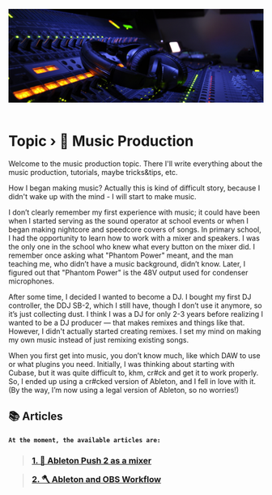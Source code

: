 <!-- {"title":"Topic - Music Production", "description":"Welcome to the music production topic. There I'll write everything about the music production, tutorials, maybe tricks&tips, etc.", "image_url":"https://github.com/narukoshin/blog/blob/assets/music_prod_header.jpg?raw=true"} -->
<img alt="Source: wallpapersafari.com" src="https://github.com/narukoshin/blog/blob/assets/music_prod_header.jpg?raw=true" /><br><br>

# <b>Topic › 🎹 Music Production</b>

Welcome to the music production topic. There I'll write everything about the music production, tutorials, maybe tricks&tips, etc. 

How I began making music? Actually this is kind of difficult story, because I didn't wake up with the mind - I will start to make music.

I don’t clearly remember my first experience with music; it could have been when I started serving as the sound operator at school events or when I began making nightcore and speedcore covers of songs. In primary school, I had the opportunity to learn how to work with a mixer and speakers. I was the only one in the school who knew what every button on the mixer did. I remember once asking what "Phantom Power" meant, and the man teaching me, who didn’t have a music background, didn’t know. Later, I figured out that "Phantom Power" is the 48V output used for condenser microphones.

After some time, I decided I wanted to become a DJ. I bought my first DJ controller, the DDJ SB-2, which I still have, though I don’t use it anymore, so it’s just collecting dust. I think I was a DJ for only 2-3 years before realizing I wanted to be a DJ producer — that makes remixes and things like that. However, I didn't actually started creating remixes. I set my mind on making my own music instead of just remixing existing songs.

When you first get into music, you don’t know much, like which DAW to use or what plugins you need. Initially, I was thinking about starting with Cubase, but it was quite difficult to, khm, cr#ck and get it to work properly. So, I ended up using a cr#cked version of Ableton, and I fell in love with it. (By the way, I’m now using a legal version of Ableton, so no worries!)

## 📚 Articles

<b>

```
At the moment, the available articles are:
```

<h3>

> [1. 🏹 Ableton Push 2 as a mixer](Push%20as%20a%20mixer.md)

> [2. 🪓 Ableton and OBS Workflow](Ableton%20and%20obs%20workflow.md)
</h3>
</b>
